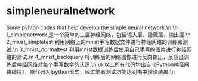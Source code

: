 # simpleneuralnetwork
Some pyhton codes that help develop the simple neural network.\n
\n
1_simplenetwork 是一个简单的三层神经网络，包括输入层、隐藏层、输出层.\n
2_mnist_simpletest 利用网络上的mnist手写数据文件进行神经网络的训练和测试.\n
3_mnist_normaltest 利用mnist数据训练后使用自己手写的图片进行神经网络的测试.\n
4_mnist_backquery 将训练后的网络图像进行反向输出，反应出训练后神经网络对每个手写数字的认识.\n
\n
以上所有代码均出自《Python神经网络编程》，原代码为Ipython形式，经过笔者测试均能达到书中理论结果.\n
